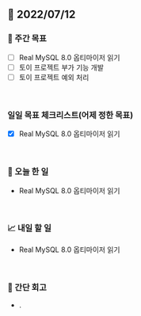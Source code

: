 ## 📅 2022/07/12


### 👏 주간 목표

- [ ] Real MySQL 8.0 옵티마이저 읽기
- [ ] 토이 프로젝트 부가 기능 개발
- [ ] 토이 프로젝트 예외 처리

<br/>

### 일일 목표 체크리스트(어제 정한 목표)

- [x] Real MySQL 8.0 옵티마이저 읽기

<br/>

### 💯 오늘 한 일

- Real MySQL 8.0 옵티마이저 읽기

<br/>

### 📈 내일 할 일

- Real MySQL 8.0 옵티마이저 읽기

<br/>

### 🤔 간단 회고

- .





 




 








